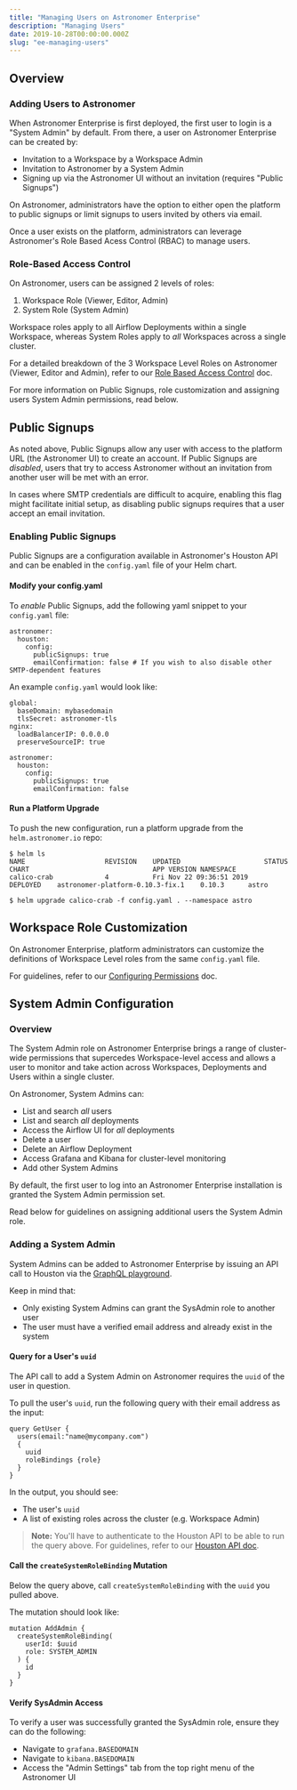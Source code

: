 ```yaml
---
title: "Managing Users on Astronomer Enterprise"
description: "Managing Users"
date: 2019-10-28T00:00:00.000Z
slug: "ee-managing-users"
---
```


## Overview

### Adding Users to Astronomer

When Astronomer Enterprise is first deployed, the first user to login is a "System Admin" by default. From there, a user on Astronomer Enterprise can be created by:

- Invitation to a Workspace by a Workspace Admin
- Invitation to Astronomer by a System Admin
- Signing up via the Astronomer UI without an invitation (requires "Public Signups")

On Astronomer, administrators have the option to either open the platform to public signups or limit signups to users invited by others via email.

Once a user exists on the platform, administrators can leverage Astronomer's Role Based Acess Control (RBAC) to manage users.

### Role-Based Access Control

On Astronomer, users can be assigned 2 levels of roles:

1. Workspace Role (Viewer, Editor, Admin)
2. System Role (System Admin)

Workspace roles apply to all Airflow Deployments within a single Workspace, whereas System Roles apply to *all* Workspaces across a single cluster.

For a detailed breakdown of the 3 Workspace Level Roles on Astronomer (Viewer, Editor and Admin), refer to our [Role Based Access Control](https://www.astronomer.io/docs/rbac/) doc.

For more information on Public Signups, role customization and assigning users System Admin permissions, read below.

## Public Signups

As noted above, Public Signups allow any user with access to the platform URL (the Astronomer UI) to create an account. If Public Signups are *disabled*, users that try to access Astronomer without an invitation from another user will be met with an error.

In cases where SMTP credentials are difficult to acquire, enabling this flag might facilitate initial setup, as disabling public signups requires that a user accept an email invitation.

### Enabling Public Signups

Public Signups are a configuration available in Astronomer's Houston API and can be enabled in the `config.yaml` file of your Helm chart.

#### Modify your config.yaml

To *enable* Public Signups, add the following yaml snippet to your `config.yaml` file:

```
astronomer:
  houston:
    config:
      publicSignups: true
      emailConfirmation: false # If you wish to also disable other SMTP-dependent features
```

An example `config.yaml` would look like:

```
global:
  baseDomain: mybasedomain
  tlsSecret: astronomer-tls
nginx:
  loadBalancerIP: 0.0.0.0
  preserveSourceIP: true

astronomer:
  houston:
    config:
      publicSignups: true
      emailConfirmation: false

```

#### Run a Platform Upgrade

To push the new configuration, run a platform upgrade from the `helm.astronomer.io` repo:

```
$ helm ls
NAME                	REVISION	UPDATED                 	STATUS  	CHART                           	APP VERSION	NAMESPACE                                       
calico-crab         	4       	Fri Nov 22 09:36:51 2019	DEPLOYED	astronomer-platform-0.10.3-fix.1	0.10.3     	astro                    

$ helm upgrade calico-crab -f config.yaml . --namespace astro

```

## Workspace Role Customization 

On Astronomer Enterprise, platform administrators can customize the definitions of Workspace Level roles from the same `config.yaml` file.

For guidelines, refer to our [Configuring Permissions](https://www.astronomer.io/docs/ee-configuring-permissions/) doc.

## System Admin Configuration

### Overview

The System Admin role on Astronomer Enterprise brings a range of cluster-wide permissions that supercedes Workspace-level access and allows a user to monitor and take action across Workspaces, Deployments and Users within a single cluster.

On Astronomer, System Admins can:

- List and search *all* users
- List and search *all* deployments
- Access the Airflow UI for *all* deployments
- Delete a user
- Delete an Airflow Deployment
- Access Grafana and Kibana for cluster-level monitoring
- Add other System Admins

By default, the first user to log into an Astronomer Enterprise installation is granted the System Admin permission set.

Read below for guidelines on assigning additional users the System Admin role.

### Adding a System Admin

System Admins can be added to Astronomer Enterprise by issuing an API call to Houston via the [GraphQL playground](https://www.astronomer.io/docs/houston-api/).

Keep in mind that:
- Only existing System Admins can grant the SysAdmin role to another user
- The user must have a verified email address and already exist in the system

#### Query for a User's `uuid`

The API call to add a System Admin on Astronomer requires the `uuid` of the user in question.

To pull the user's `uuid`, run the following query with their email address as the input:

```
query GetUser {
  users(email:"name@mycompany.com")
  {
    uuid
    roleBindings {role}   
  }
}
```

In the output, you should see:

- The user's `uuid`
- A list of existing roles across the cluster (e.g. Workspace Admin)

> **Note:** You'll have to authenticate to the Houston API to be able to run the query above. For guidelines, refer to our [Houston API doc](https://www.astronomer.io/docs/houston-api/).

#### Call the `createSystemRoleBinding` Mutation

Below the query above, call `createSystemRoleBinding` with the `uuid` you pulled above.

The mutation should look like:

```
mutation AddAdmin {
  createSystemRoleBinding(
    userId: $uuid
    role: SYSTEM_ADMIN
  ) {
    id
  }
}
```

#### Verify SysAdmin Access

To verify a user was successfully granted the SysAdmin role, ensure they can do the following:

- Navigate to `grafana.BASEDOMAIN`
- Navigate to `kibana.BASEDOMAIN`
- Access the "Admin Settings" tab from the top right menu of the Astronomer UI